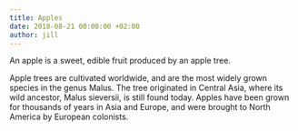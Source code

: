```yaml
---
title: Apples
date: 2018-08-21 00:00:00 +02:00
author: jill
---
```


An apple is a sweet, edible fruit produced by an apple tree.


Apple trees are cultivated worldwide, and are the most widely grown species in
the genus Malus. The tree originated in Central Asia, where its wild ancestor,
Malus sieversii, is still found today. Apples have been grown for thousands of
years in Asia and Europe, and were brought to North America by European
colonists.